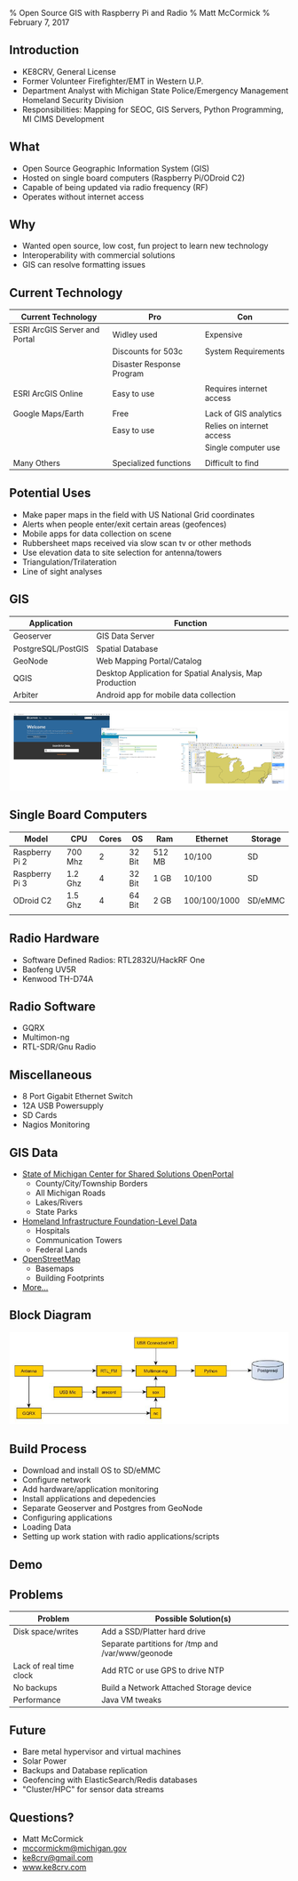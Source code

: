% Open Source GIS with Raspberry Pi and Radio
% Matt McCormick
% February 7, 2017

## Introduction

- KE8CRV, General License
- Former Volunteer Firefighter/EMT in Western U.P.
- Department Analyst with Michigan State Police/Emergency Management Homeland Security Division
- Responsibilities:  Mapping for SEOC, GIS Servers, Python Programming, MI CIMS Development

## What

- Open Source Geographic Information System (GIS)
- Hosted on single board computers (Raspberry Pi/ODroid C2)
- Capable of being updated via radio frequency (RF)
- Operates without internet access

## Why
- Wanted open source, low cost, fun project to learn new technology
- Interoperability with commercial solutions
- GIS can resolve formatting issues

## Current Technology

| Current Technology								| Pro							| Con                       	|
|---------------------------------------------------|-------------------------------|-------------------------------|
| ESRI ArcGIS Server and Portal						| Widley used					| Expensive                 	|
|                                                   | Discounts for 503c			| System Requirements       	|
|                                                   | Disaster Response Program 	|                           	|
|                                                   |                   			|                           	|
| ESRI ArcGIS Online                                | Easy to use         			| Requires internet access    	|
|                                                   |                   			|                           	|
| Google Maps/Earth                                 | Free	            			| Lack of GIS analytics     	|
|                                                   | Easy to use       			| Relies on internet access 	|
|                                                   | 				       			| Single computer use       	|
|                                                   | 				       			|       						|
| Many Others                                       | Specialized functions			| Difficult to find		  		|

## Potential Uses

- Make paper maps in the field with US National Grid coordinates
- Alerts when people enter/exit certain areas (geofences)
- Mobile apps for data collection on scene
- Rubbersheet maps received via slow scan tv or other methods
- Use elevation data to site selection for antenna/towers
- Triangulation/Trilateration
- Line of sight analyses

## GIS

| Application        	| Function                                                 	|
|--------------------	|---------------------------------------------------------- |
| Geoserver          	| GIS Data Server                                           |
| PostgreSQL/PostGIS 	| Spatial Database                                          |
| GeoNode            	| Web Mapping Portal/Catalog                                |
| QGIS               	| Desktop Application for Spatial Analysis, Map Production  |
| Arbiter              	| Android app for mobile data collection					|

![Applications](images/apps.png)

## Single Board Computers

| Model          	| CPU     	| Cores 	| OS     	| Ram    	| Ethernet     	| Storage 	|
|----------------	|---------	|-------	|--------	|--------	|--------------	|---------	|
| Raspberry Pi 2 	| 700 Mhz 	| 2     	| 32 Bit 	| 512 MB 	| 10/100       	| SD      	|
| Raspberry Pi 3 	| 1.2 Ghz 	| 4     	| 32 Bit 	| 1 GB   	| 10/100       	| SD      	|
| ODroid C2      	| 1.5 Ghz 	| 4     	| 64 Bit 	| 2 GB   	| 100/100/1000 	| SD/eMMC 	|
|                	|         	|       	|        	|        	|              	|         	|

## Radio Hardware

- Software Defined Radios: RTL2832U/HackRF One
- Baofeng UV5R
- Kenwood TH-D74A

## Radio Software

- GQRX
- Multimon-ng
- RTL-SDR/Gnu Radio

## Miscellaneous 

- 8 Port Gigabit Ethernet Switch
- 12A USB Powersupply
- SD Cards
- Nagios Monitoring

## GIS Data

- [State of Michigan Center for Shared Solutions OpenPortal](http://gis.michigan.opendata.arcgis.com/)
    - County/City/Township Borders
	- All Michigan Roads
	- Lakes/Rivers
	- State Parks
- [Homeland Infrastructure Foundation-Level Data](https://hifld-dhs-gii.opendata.arcgis.com/)
    - Hospitals
	- Communication Towers
	- Federal Lands
- [OpenStreetMap](http://wiki.openstreetmap.org/wiki/Downloading_data)
    - Basemaps
	- Building Footprints
- [More...](http://www.ke8crv.com)

## Block Diagram


![Data Flow into GIS](images/block_diagram.jpg)

## Build Process

- Download and install OS to SD/eMMC
- Configure network
- Add hardware/application monitoring
- Install applications and depedencies
- Separate Geoserver and Postgres from GeoNode
- Configuring applications
- Loading Data
- Setting up work station with radio applications/scripts

## Demo

## Problems

| Problem       			| Possible Solution(s)                                      |
|---------------------------|---------------------------------------------------------- |
| Disk space/writes         | Add a SSD/Platter hard drive                              |
|							| Separate partitions for /tmp and /var/www/geonode			|
| Lack of real time clock	| Add RTC or use GPS to drive NTP							|
| No backups				| Build a Network Attached Storage device					|
| Performance				| Java VM tweaks											|



## Future

- Bare metal hypervisor and virtual machines
- Solar Power
- Backups and Database replication
- Geofencing with ElasticSearch/Redis databases
- "Cluster/HPC" for sensor data streams


## Questions?

- Matt McCormick
- mccormickm@michigan.gov
- ke8crv@gmail.com
- www.ke8crv.com



